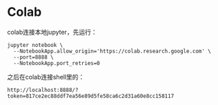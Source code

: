# Colab

colab连接本地jupyter，先运行：

```shell
jupyter notebook \
  --NotebookApp.allow_origin='https://colab.research.google.com' \
  --port=8888 \
  --NotebookApp.port_retries=0
```

之后在colab连接shell里的：

```
http://localhost:8888/?token=817ce2ec88ddf7ea56e89d5fe58ca6c2d31a60e8cc158117
```

